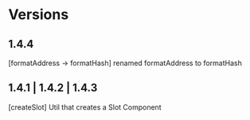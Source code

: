 # Versions

## 1.4.4

[formatAddress -> formatHash] renamed formatAddress to formatHash

## 1.4.1 | 1.4.2 | 1.4.3

[createSlot] Util that creates a Slot Component

